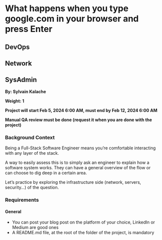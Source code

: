 # What happens when you type google.com in your browser and press Enter

## DevOps

## Network

## SysAdmin

**By: Sylvain Kalache**

**Weight: 1**

**Project will start Feb 5, 2024 6:00 AM, must end by Feb 12, 2024 6:00 AM**

**Manual QA review must be done (request it when you are done with the project)**

### Background Context
Being a Full-Stack Software Engineer means you’re comfortable interacting with any layer of the stack.

A way to easily assess this is to simply ask an engineer to explain how a software system works. They can have a general overview of the flow or can choose to dig deep in a certain area.

Let’s practice by exploring the infrastructure side (network, servers, security…) of the question.

### Requirements

#### General
- You can post your blog post on the platform of your choice, LinkedIn or Medium are good ones
- A README.md file, at the root of the folder of the project, is mandatory
